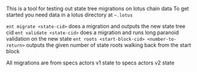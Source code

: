 This is a tool for testing out state tree migrations on lotus chain data
To get started you need data in a lotus directory at `~.lotus`

`ent migrate <state-cid>` does a migration and outputs the new state tree cid
`ent validate <state-cid>` does a migration and runs long paranoid validation on the new state
`ent roots <start-block-cid> <number-to-return>` outputs the given number of state roots walking back from the start block

All migrations are from specs actors v1 state to specs actors v2 state
